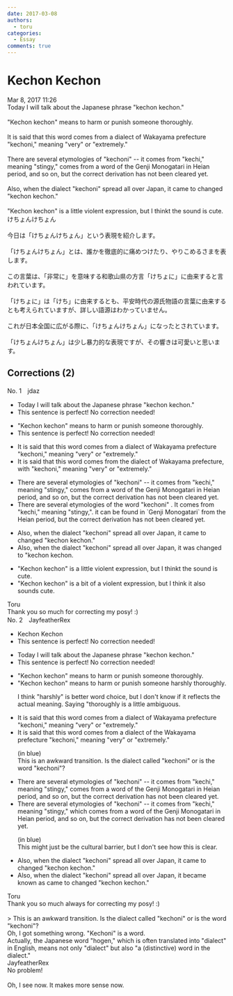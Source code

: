 ```yaml
---
date: 2017-03-08
authors:
  - toru
categories:
  - Essay
comments: true
---
```


# Kechon Kechon
<div class="date">Mar 8, 2017 11:26</div>
<div id="post"><div id="body_show_ori">
Today I will talk about the Japanese phrase "kechon kechon."<br/><br/>"Kechon kechon" means to harm or punish someone thoroughly.<br/><br/>It is said that this word comes from a dialect of Wakayama prefecture "kechoni," meaning "very" or "extremely." <br/><br/>There are several etymologies of "kechoni" -- it comes from "kechi," meaning "stingy," comes from a word of the Genji Monogatari in Heian period, and so on, but the correct derivation has not been cleared yet.<br/><br/>Also, when the dialect "kechoni" spread all over Japan, it came to changed "kechon kechon."<br/><br/>"Kechon kechon" is a little violent expression, but I thinkt the sound is cute.
</div></div>

<!-- more -->

<div id="post_ja"><div id="body_show_mo">
けちょんけちょん<br/><br/>今日は「けちょんけちょん」という表現を紹介します。<br/><br/>「けちょんけちょん」とは、誰かを徹底的に痛めつけたり、やりこめるさまを表します。<br/><br/>この言葉は、「非常に」を意味する和歌山県の方言「けちょに」に由来すると言われています。<br/><br/>「けちょに」は「けち」に由来するとも、平安時代の源氏物語の言葉に由来するとも考えられていますが、詳しい語源はわかっていません。<br/><br/>これが日本全国に広がる際に、「けちょんけちょん」になったとされています。<br/><br/>「けちょんけちょん」は少し暴力的な表現ですが、その響きは可愛いと思います。
</div></div>

## Corrections (2)
<div id="block"><div class="first_name"> No. 1　<span class="just_name">jdaz</span></div><div id="block2">
<ul class="correction_field">
<li class="incorrect">Today I will talk about the Japanese phrase "kechon kechon."</li>
<li class="corrected perfect">This sentence is perfect! No correction needed!</li>
</ul>
<ul class="correction_field">
<li class="incorrect">"Kechon kechon" means to harm or punish someone thoroughly.</li>
<li class="corrected perfect">This sentence is perfect! No correction needed!</li>
</ul>
<ul class="correction_field">
<li class="incorrect">It is said that this word comes from a dialect of Wakayama prefecture "kechoni," meaning "very" or "extremely." </li>
<li class="corrected correct">
It is said that this word comes from <span class="f_blue">the </span>dialect of Wakayama prefecture<span class="f_blue">,</span> <span class="f_blue">with</span> "kechoni," meaning "very" or "extremely." 
</li>
</ul>
<ul class="correction_field">
<li class="incorrect">There are several etymologies of "kechoni" -- it comes from "kechi," meaning "stingy," comes from a word of the Genji Monogatari in Heian period, and so on, but the correct derivation has not been cleared yet.</li>
<li class="corrected correct">
There are several etymologies of <span class="f_blue">the word</span> "kechoni" .<span class="f_blue"> I</span>t comes from "kechi," meaning "stingy,". it can be found in `Genji Monogatari` from the Heian period, but the correct derivation has not been cleared yet.
</li>
</ul>
<ul class="correction_field">
<li class="incorrect">Also, when the dialect "kechoni" spread all over Japan, it came to changed "kechon kechon."</li>
<li class="corrected correct">
Also, when the dialect "kechoni" spread all over Japan, it wa<span class="f_blue">s changed to</span> "kechon kechon.
</li>
</ul>
<ul class="correction_field">
<li class="incorrect">"Kechon kechon" is a little violent expression, but I thinkt the sound is cute.</li>
<li class="corrected correct">
"Kechon kechon" is a <span class="f_blue">bit of a </span>violent expression, but I think<span class="f_blue"> it also sounds cute.</span>
</li>
</ul>
</div><div class="name"><span class="just_name">Toru</span><br>
Thank you so much for correcting my posy! :)
</div>
</div>
<div id="block"><div class="first_name"> No. 2　<span class="just_name">JayfeatherRex</span></div><div id="block2">
<ul class="correction_field">
<li class="incorrect">Kechon Kechon</li>
<li class="corrected perfect">This sentence is perfect! No correction needed!</li>
</ul>
<ul class="correction_field">
<li class="incorrect">Today I will talk about the Japanese phrase "kechon kechon."</li>
<li class="corrected perfect">This sentence is perfect! No correction needed!</li>
</ul>
<ul class="correction_field">
<li class="incorrect">"Kechon kechon" means to harm or punish someone thoroughly.</li>
<li class="corrected correct">
"Kechon kechon" means to harm or punish someone <span class="f_red">harshly </span><span class="sline">thoroughly</span>.
<p class="correction_comment">I think "harshly" is better word choice, but I don't know if it reflects the actual meaning.  Saying "thoroughly is a little ambiguous.</p>
</li>
</ul>
<ul class="correction_field">
<li class="incorrect">It is said that this word comes from a dialect of Wakayama prefecture "kechoni," meaning "very" or "extremely." </li>
<li class="corrected correct">
It is said that this word comes from a dialect of <span class="f_red">the </span>Wakayama <span class="f_blue">prefecture "kechoni,"</span> meaning "very" or "extremely." 
<p class="correction_comment">(in blue)<br/>This is an awkward transition.  Is the dialect called "kechoni" or is the word "kechoni"?</p>
</li>
</ul>
<ul class="correction_field">
<li class="incorrect">There are several etymologies of "kechoni" -- it comes from "kechi," meaning "stingy," comes from a word of the Genji Monogatari in Heian period, and so on, but the correct derivation has not been cleared yet.</li>
<li class="corrected correct">
There are several etymologies of "kechoni" -- it comes from "kechi," meaning "stingy," <span class="f_red">which </span>comes from a word of the Genji Monogatari in Heian period, and <span class="f_blue">so on,</span> but the correct derivation has not been cleared yet.
<p class="correction_comment">(in blue)<br/>This might just be the cultural barrier, but I don't see how this is clear.</p>
</li>
</ul>
<ul class="correction_field">
<li class="incorrect">Also, when the dialect "kechoni" spread all over Japan, it came to changed "kechon kechon."</li>
<li class="corrected correct">
Also, when the dialect "kechoni" spread all over Japan, it <span class="f_red">became known as </span><span class="sline">came to changed</span> "kechon kechon."
</li>
</ul>
</div><div class="name"><span class="just_name">Toru</span><br>
Thank you so much always for correcting my posy! :)<br/><br/>&gt; This is an awkward transition. Is the dialect called "kechoni" or is the word "kechoni"?<br/>Oh, I got something wrong. "Kechoni" is a word.<br/>Actually, the Japanese word "hogen," which is often translated into "dialect" in English, means not only "dialect" but also "a (distinctive) word in the dialect."
</div>
<div class="name"><span class="just_name">JayfeatherRex</span><br>
No problem!<br/><br/>Oh, I see now.  It makes more sense now.
</div>
</div>
